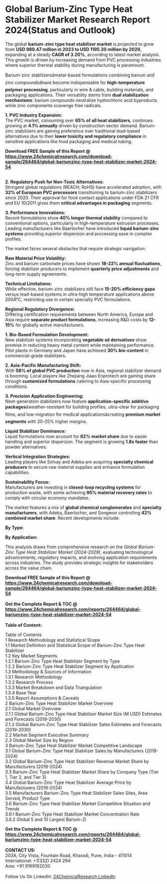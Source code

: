 <h1>Global Barium-Zinc Type Heat Stabilizer Market Research Report 2024(Status and Outlook)</h1><p>The global <strong>barium-zinc type heat stabilizer market</strong> is projected to grow from <strong>USD 989.47 million in 2023 to USD 1195.30 million by 2029</strong>, expanding at a steady <strong>CAGR of 3.20%</strong>, according to latest market analysis. This growth is driven by increasing demand from PVC processing industries where superior thermal stability during manufacturing is paramount.</p><p>Barium-zinc stabilizersâmetal-based formulations combining barium and zinc compoundsâhave become indispensable for <strong>high-temperature polymer processing</strong>, particularly in wire &amp; cable, building materials, and packaging applications. Their versatility stems from <strong>dual stabilization mechanisms</strong>: barium compounds neutralize hydrochloric acid byproducts while zinc components scavenge free radicals.</p><p><strong>1. PVC Industry Expansion:</strong><br>
The PVC market, consuming over <strong>65% of all heat stabilizers</strong>, continues growing at <strong>4.1% annually</strong> driven by construction sector demand. Barium-zinc stabilizers are gaining preference over traditional lead-based alternatives due to their <strong>lower toxicity and regulatory compliance</strong> in sensitive applications like food packaging and medical tubing.</p><div><b>Download FREE Sample of this Report @ 
            <a href="https://www.24chemicalresearch.com/download-sample/264464/global-bariumzinc-type-heat-stabilizer-market-2024-54">
            https://www.24chemicalresearch.com/download-sample/264464/global-bariumzinc-type-heat-stabilizer-market-2024-54</a></b></div><br><p><strong>2. Regulatory Push for Non-Toxic Alternatives:</strong><br>
Stringent global regulations (REACH, RoHS) have accelerated adoption, with <strong>32% of European PVC processors</strong> transitioning to barium-zinc stabilizers since 2020. Their approval for food contact applications under FDA 21 CFR and EU 10/2011 gives them <strong>critical advantages in packaging</strong> segments.</p><p><strong>3. Performance Innovations:</strong><br>
Recent formulations show <strong>40% longer thermal stability</strong> compared to conventional options, particularly in high-temperature extrusion processes. Leading manufacturers like Baerlocher have introduced <strong>liquid barium-zinc systems</strong> providing superior dispersion and processing ease in complex profiles.</p><p>The market faces several obstacles that require strategic navigation:</p><p><strong>Raw Material Price Volatility:</strong><br>
    Zinc and barium carbonate prices have shown <strong>18-22% annual fluctuations</strong>, forcing stabilizer producers to implement <strong>quarterly price adjustments</strong> and long-term supply agreements.</p><p><strong>Technical Limitations:</strong><br>
    While effective, barium-zinc stabilizers still face <strong>15-20% efficiency gaps</strong> versus lead-based systems in ultra-high temperature applications above 200Â°C, restricting use in certain specialty PVC formulations.</p><p><strong>Regional Regulatory Divergence:</strong><br>
    Differing certification requirements between North America, Europe and Asia require <strong>separate product formulations</strong>, increasing R&amp;D costs by <strong>12-15%</strong> for globally active manufacturers.</p><p><strong>1. Bio-Based Formulation Development:</strong><br>
New stabilizer systems incorporating <strong>vegetable oil derivatives</strong> show promise in reducing heavy metal content while maintaining performance. Pilot plants in Germany and Japan have achieved <strong>30% bio-content</strong> in commercial-grade stabilizers.</p><p><strong>2. Asia-Pacific Manufacturing Shift:</strong><br>
With <strong>58% of global PVC production</strong> now in Asia, regional stabilizer demand is booming. Local players like Zhejiang Jiaao Enprotech are gaining share through <strong>customized formulations</strong> catering to Asia-specific processing conditions.</p><p><strong>3. Precision Application Engineering:</strong><br>
Next-generation stabilizers now feature <strong>application-specific additive packages</strong>âweather-resistant for building profiles, ultra-clear for packaging films, and low-migration for medical applicationsâcreating <strong>premium market segments</strong> with 20-25% higher margins.</p><p><strong>Liquid Stabilizer Dominance:</strong><br>
    Liquid formulations now account for <strong>62% market share</strong> due to easier handling and superior dispersion. The segment is growing <strong>1.8x faster</strong> than powder alternatives.</p><p><strong>Vertical Integration Strategies:</strong><br>
    Leading players like Solvay and Adeka are acquiring <strong>specialty chemical producers</strong> to secure raw material supplies and enhance formulation capabilities.</p><p><strong>Sustainability Focus:</strong><br>
    Manufacturers are investing in <strong>closed-loop recycling systems</strong> for production waste, with some achieving <strong>95% material recovery rates</strong> to comply with circular economy mandates.</p><p>The market features a mix of <strong>global chemical conglomerates</strong> and <strong>specialty manufacturers</strong>, with Adeka, Baerlocher, and Songwon controlling <strong>42% combined market share</strong>. Recent developments include:</p><p><strong>By Type:</strong></p><p><strong>By Application:</strong></p><p>This analysis draws from comprehensive research on the <em>Global Barium-Zinc Type Heat Stabilizer Market (2024-2029)</em>, evaluating technological advancements, regulatory impacts, and evolving application requirements across industries. The study provides strategic insights for stakeholders across the value chain.</p><div><b>Download FREE Sample of this Report @ 
            <a href="https://www.24chemicalresearch.com/download-sample/264464/global-bariumzinc-type-heat-stabilizer-market-2024-54">
            https://www.24chemicalresearch.com/download-sample/264464/global-bariumzinc-type-heat-stabilizer-market-2024-54</a></b></div><br><div><b>Get the Complete Report & TOC @ 
            <a href="https://www.24chemicalresearch.com/reports/264464/global-bariumzinc-type-heat-stabilizer-market-2024-54">
            https://www.24chemicalresearch.com/reports/264464/global-bariumzinc-type-heat-stabilizer-market-2024-54</a></b></div><br>
            <b>Table of Content:</b><p>Table of Contents<br />
1 Research Methodology and Statistical Scope<br />
1.1 Market Definition and Statistical Scope of Barium-Zinc Type Heat Stabilizer<br />
1.2 Key Market Segments<br />
1.2.1 Barium-Zinc Type Heat Stabilizer Segment by Type<br />
1.2.2 Barium-Zinc Type Heat Stabilizer Segment by Application<br />
1.3 Methodology & Sources of Information<br />
1.3.1 Research Methodology<br />
1.3.2 Research Process<br />
1.3.3 Market Breakdown and Data Triangulation<br />
1.3.4 Base Year<br />
1.3.5 Report Assumptions & Caveats<br />
2 Barium-Zinc Type Heat Stabilizer Market Overview<br />
2.1 Global Market Overview<br />
2.1.1 Global Barium-Zinc Type Heat Stabilizer Market Size (M USD) Estimates and Forecasts (2019-2030)<br />
2.1.2 Global Barium-Zinc Type Heat Stabilizer Sales Estimates and Forecasts (2019-2030)<br />
2.2 Market Segment Executive Summary<br />
2.3 Global Market Size by Region<br />
3 Barium-Zinc Type Heat Stabilizer Market Competitive Landscape<br />
3.1 Global Barium-Zinc Type Heat Stabilizer Sales by Manufacturers (2019-2024)<br />
3.2 Global Barium-Zinc Type Heat Stabilizer Revenue Market Share by Manufacturers (2019-2024)<br />
3.3 Barium-Zinc Type Heat Stabilizer Market Share by Company Type (Tier 1, Tier 2, and Tier 3)<br />
3.4 Global Barium-Zinc Type Heat Stabilizer Average Price by Manufacturers (2019-2024)<br />
3.5 Manufacturers Barium-Zinc Type Heat Stabilizer Sales Sites, Area Served, Product Type<br />
3.6 Barium-Zinc Type Heat Stabilizer Market Competitive Situation and Trends<br />
3.6.1 Barium-Zinc Type Heat Stabilizer Market Concentration Rate<br />
3.6.2 Global 5 and 10 Largest Barium-Zi</p><div><b>Get the Complete Report & TOC @ 
            <a href="https://www.24chemicalresearch.com/reports/264464/global-bariumzinc-type-heat-stabilizer-market-2024-54">
            https://www.24chemicalresearch.com/reports/264464/global-bariumzinc-type-heat-stabilizer-market-2024-54</a></b></div><br><b>CONTACT US:</b><br>
            203A, City Vista, Fountain Road, Kharadi, Pune, India - 411014<br>
            International: +1(332) 2424 294<br>
            Asia: +91 9169162030 <br><br>
            Follow Us On LinkedIn: <a href="https://www.linkedin.com/company/24chemicalresearch/">24ChemicalResearch LinkedIn</a>